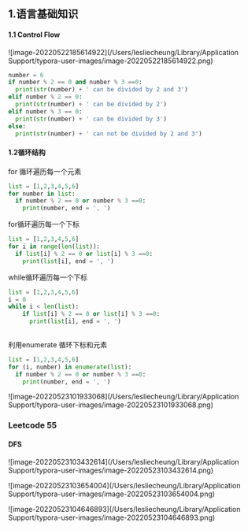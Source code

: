 ## 1.语言基础知识

#### 1.1 Control Flow

![image-20220522185614922](/Users/lesliecheung/Library/Application Support/typora-user-images/image-20220522185614922.png)

```python
number = 6
if number % 2 == 0 and number % 3 ==0:
  print(str(number) + ' can be divided by 2 and 3')
elif number % 2 == 0:
  print(str(number) + ' can be divided by 2')
elif number % 3 == 0:
  print(str(number) + ' can be divided by 3')
else:
  print(str(number) + ' can not be divided by 2 and 3')
```



#### 1.2循环结构

for 循环遍历每一个元素

```python
list = [1,2,3,4,5,6]
for number in list:
  if number % 2 == 0 or number % 3 ==0:
    print(number, end = ', ')
```

for循环遍历每一个下标

```python
list = [1,2,3,4,5,6]
for i in range(len(list)):
  if list[i] % 2 == 0 or list[i] % 3 ==0:
    print(list[i], end = ', ')
```

while循环遍历每一个下标

```python
list = [1,2,3,4,5,6]
i = 0
while i < len(list):
    if list[i] % 2 == 0 or list[i] % 3 ==0:
      print(list[i], end = ', ')
  
```

利用enumerate 循环下标和元素

```python
list = [1,2,3,4,5,6]
for (i, number) in enumerate(list):
  if number % 2 == 0 or number % 3 ==0:
    print(number, end = ', ')
```



![image-20220523101933068](/Users/lesliecheung/Library/Application Support/typora-user-images/image-20220523101933068.png)





### Leetcode 55

#### DFS

![image-20220523103432614](/Users/lesliecheung/Library/Application Support/typora-user-images/image-20220523103432614.png)

![image-20220523103654004](/Users/lesliecheung/Library/Application Support/typora-user-images/image-20220523103654004.png)

![image-20220523104646893](/Users/lesliecheung/Library/Application Support/typora-user-images/image-20220523104646893.png)







